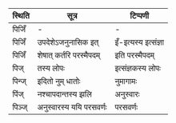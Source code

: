 | स्थिति | सूत्र | टिप्पणी |
| ----- | ------- | ------ |
| पिजिँ | - | - |
| पिजिँ | उपदेशेऽजनुनासिक इत् | इँ-इत्यस्य इत्संज्ञा |
| पिजिँ | शेषात् कर्तरि परस्मैपदम् | इति परस्मैपदम् |
| पिज् | तस्य लोपः | इत्संज्ञकस्य लोपः |
| पिन्ज् | इदितो नुम् धातोः | नुमागामः |
| पिंज् | नश्चापदान्तस्य झलि | अनुस्वारः |
| पिञ्ज् | अनुस्वारस्य ययि परसवर्णः | परसवर्णः |
